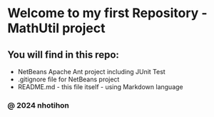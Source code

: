 # Welcome to my first Repository - MathUtil project

## You will find in this repo:

* NetBeans Apache Ant project including JUnit Test
* .gitignore file for NetBeans project
* README.md - this file itself - using Markdown language

### @ 2024 nhotihon

